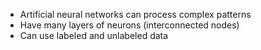- Artificial neural networks can process complex patterns
- Have many layers of neurons (interconnected nodes)
- Can use labeled and unlabeled data